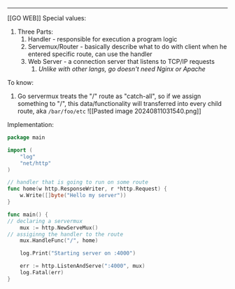 ***
[[GO WEB]]
Special values:
1. Three Parts: 
	1. Handler - responsible for execution a program logic
	2. Servemux/Router -  basically describe what to do with client when he entered specific route, can use the handler
	3. Web Server - a connection server that listens to TCP/IP requests 
		1. *Unlike with other langs, go doesn't need Nginx or Apache*

To know:
 1. Go servermux treats the "/" route as "catch-all", so if we assign something to "/", this data/functionality will transferred into every child route, aka `/bar/foo/etc`
![[Pasted image 20240811031540.png]]

Implementation:
```go 
package main

import (
	"log"
	"net/http"
) 

// handler that is going to run on some route 
func home(w http.ResponseWriter, r *http.Request) {
    w.Write([]byte("Hello my server"))
}

func main() {
// declaring a servermux 
    mux := http.NewServeMux()
// assiginng the handler to the route 
    mux.HandleFunc("/", home)

    log.Print("Starting server on :4000")

    err := http.ListenAndServe(":4000", mux)
    log.Fatal(err)
}
```